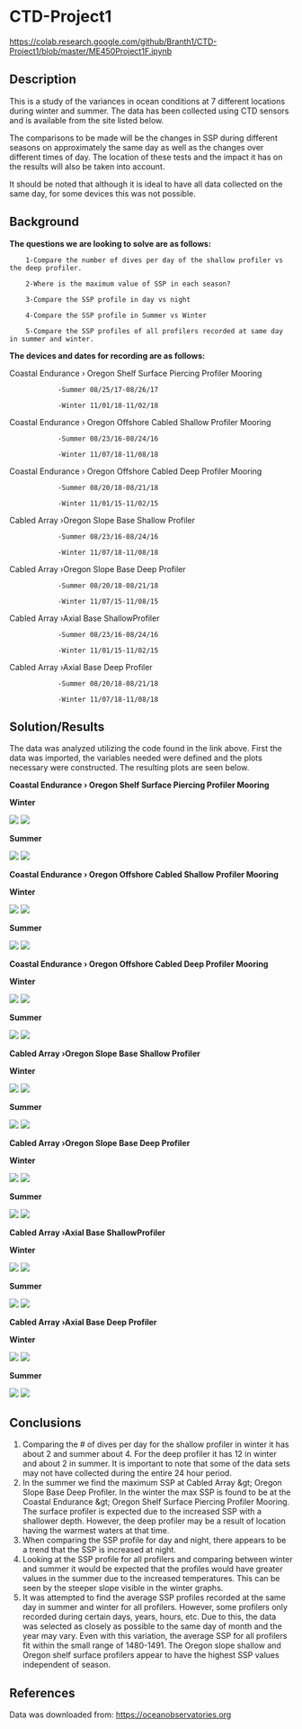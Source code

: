 # CTD-Project1
https://colab.research.google.com/github/Branth1/CTD-Project1/blob/master/ME450Project1F.ipynb
## Description

This is a study of the variances in ocean conditions at 7 different locations during winter and summer. The data has been collected using CTD sensors and is available from the site listed below.

The comparisons to be made will be the changes in SSP during different seasons on approximately the same day as well as the changes over different times of day. The location of these tests and the impact it has on the results will also be taken into account.

It should be noted that although it is ideal to have all data collected on the same day, for some devices this was not possible.

## Background

**The questions we are looking to solve are as follows:**

        1-Compare the number of dives per day of the shallow profiler vs the deep profiler.

        2-Where is the maximum value of SSP in each season?

        3-Compare the SSP profile in day vs night

        4-Compare the SSP profile in Summer vs Winter

        5-Compare the SSP profiles of all profilers recorded at same day in summer and winter.

**The devices and dates for recording are as follows:**

Coastal Endurance › Oregon Shelf Surface Piercing Profiler Mooring

                -Summer 08/25/17-08/26/17

                -Winter 11/01/18-11/02/18

Coastal Endurance › Oregon Offshore Cabled Shallow Profiler Mooring

                -Summer 08/23/16-08/24/16

                -Winter 11/07/18-11/08/18

Coastal Endurance › Oregon Offshore Cabled Deep Profiler Mooring

                -Summer 08/20/18-08/21/18

                -Winter 11/01/15-11/02/15

Cabled Array ›Oregon Slope Base Shallow Profiler

                -Summer 08/23/16-08/24/16

                -Winter 11/07/18-11/08/18

Cabled Array ›Oregon Slope Base Deep Profiler

                -Summer 08/20/18-08/21/18

                -Winter 11/07/15-11/08/15

Cabled Array ›Axial Base ShallowProfiler

                -Summer 08/23/16-08/24/16

                -Winter 11/01/15-11/02/15

Cabled Array ›Axial Base Deep Profiler

                -Summer 08/20/18-08/21/18

                -Winter 11/07/18-11/08/18

## Solution/Results

The data was analyzed utilizing the code found in the link above. First the data was imported, the variables needed were defined and the plots necessary were constructed. The resulting plots are seen below.

**Coastal Endurance › Oregon Shelf Surface Piercing Profiler Mooring**

**Winter**

![](https://raw.githubusercontent.com/Branth1/CTD-Project1/Winter/df1time.png)
![](https://raw.githubusercontent.com/Branth1/CTD-Project1/Winter/df1ssp.png)

**Summer**

![](https://raw.githubusercontent.com/Branth1/CTD-Project1/Summer/Summer/DF1S_summer_timeVSdepth.png)
![](https://raw.githubusercontent.com/Branth1/CTD-Project1/Summer/Summer/DF1S_summer_depthVSssp.png)

**Coastal Endurance › Oregon Offshore Cabled Shallow Profiler Mooring**

**Winter**

![](https://raw.githubusercontent.com/Branth1/CTD-Project1/Winter/Winter/DF2_winter_timeVSdepth.png)
![](https://raw.githubusercontent.com/Branth1/CTD-Project1/Winter/Winter/DF2_winter_depthVSssp.png)

**Summer**

![](https://raw.githubusercontent.com/Branth1/CTD-Project1/Summer/Summer/DF2S_summer_timeVSdepth.png)
![](https://raw.githubusercontent.com/Branth1/CTD-Project1/Summer/Summer/DF2S_summer_depthVSssp.png)

**Coastal Endurance › Oregon Offshore Cabled Deep Profiler Mooring**

**Winter**

![](https://raw.githubusercontent.com/Branth1/CTD-Project1/Winter/Winter/DF3_winter_timeVSdepth.png)
![](https://raw.githubusercontent.com/Branth1/CTD-Project1/Winter/Winter/DF3_winter_depthVSssp.png)

**Summer**

![](https://raw.githubusercontent.com/Branth1/CTD-Project1/Summer/Summer/DF3S_summer_timeVSdepth.png)
![](https://raw.githubusercontent.com/Branth1/CTD-Project1/Summer/Summer/DF3S_summer_depthVSssp.png)

**Cabled Array ›Oregon Slope Base Shallow Profiler**

**Winter**

![](https://raw.githubusercontent.com/Branth1/CTD-Project1/Winter/Winter/DF4_winter_timeVSdepth.png)
![](https://raw.githubusercontent.com/Branth1/CTD-Project1/Winter/Winter/DF4_winter_depthVSssp.png)

**Summer**

![](https://raw.githubusercontent.com/Branth1/CTD-Project1/Summer/Summer/DF4S_summer_timeVSdepth.png)
![](https://raw.githubusercontent.com/Branth1/CTD-Project1/Summer/Summer/DF4S_summer_depthVSssp.png)

**Cabled Array ›Oregon Slope Base Deep Profiler**

**Winter**

![](https://raw.githubusercontent.com/Branth1/CTD-Project1/Winter/Winter/DF5_winter_timeVSdepth.png)
![](https://raw.githubusercontent.com/Branth1/CTD-Project1/Winter/Winter/DF5_winter_depthVSssp.png)

**Summer**

![](https://raw.githubusercontent.com/Branth1/CTD-Project1/Summer/Summer/DF5S_summer_timeVSdepth.png)
![](https://raw.githubusercontent.com/Branth1/CTD-Project1/Summer/Summer/DF5S_summer_depthVSssp.png)

**Cabled Array ›Axial Base ShallowProfiler**

**Winter**

![](https://raw.githubusercontent.com/Branth1/CTD-Project1/Winter/Winter/DF6_winter_timeVSdepth.png)
![](https://raw.githubusercontent.com/Branth1/CTD-Project1/Winter/Winter/DF6_winter_depthVSssp.png)

**Summer**

![](https://raw.githubusercontent.com/Branth1/CTD-Project1/Summer/Summer/DF6S_summer_timeVSdepth.png)
![](https://raw.githubusercontent.com/Branth1/CTD-Project1/Summer/Summer/DF6S_summer_depthVSssp.png)

**Cabled Array ›Axial Base Deep Profiler**

**Winter**

![](https://raw.githubusercontent.com/Branth1/CTD-Project1/Winter/Winter/DF7_winter_timeVSdepth.png)
![](https://raw.githubusercontent.com/Branth1/CTD-Project1/Winter/Winter/DF7_winter_depthVSssp.png)

**Summer**

![](https://raw.githubusercontent.com/Branth1/CTD-Project1/Summer/Summer/DF7S_summer_timeVSdepth.png)
![](https://raw.githubusercontent.com/Branth1/CTD-Project1/Summer/Summer/DF7S_summer_depthVSssp.png)

## Conclusions

1. Comparing the # of dives per day for the shallow profiler in winter it has about 2 and summer about 4. For the deep profiler it has 12 in winter and about 2 in summer. It is important to note that some of the data sets may not have collected during the entire 24 hour period.
2. In the summer we find the maximum SSP at Cabled Array \&gt; Oregon Slope Base Deep Profiler. In the winter the max SSP is found to be at the Coastal Endurance \&gt; Oregon Shelf Surface Piercing Profiler Mooring. The surface profiler is expected due to the increased SSP with a shallower depth. However, the deep profiler may be a result of location having the warmest waters at that time.
3. When comparing the SSP profile for day and night, there appears to be a trend that the SSP is increased at night.
4. Looking at the SSP profile for all profilers and comparing between winter and summer it would be expected that the profiles would have greater values in the summer due to the increased temperatures. This can be seen by the steeper slope visible in the winter graphs.
5. It was attempted to find the average SSP profiles recorded at the same day in summer and winter for all profilers. However, some profilers only recorded during certain days, years, hours, etc. Due to this, the data was selected as closely as possible to the same day of month and the year may vary. Even with this variation, the average SSP for all profilers fit within the small range of 1480-1491. The Oregon slope shallow and Oregon shelf surface profilers appear to have the highest SSP values independent of season.

## References

Data was downloaded from:
https://oceanobservatories.org
